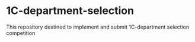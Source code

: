 # 1C-department-selection
This repository destined to implement and submit 1C-department selection competition

